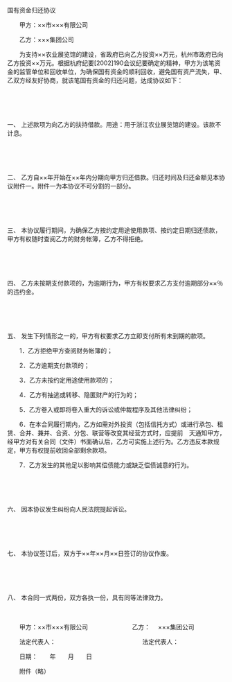



国有资金归还协议



 

　　甲方：××市×××有限公司

　　乙方：×××集团公司　　

　　为支持××农业展览馆的建设，省政府已向乙方投资××万元，杭州市政府已向乙方投资××万元。根据杭府纪要[2002]190会议纪要确定的精神，甲方为该笔资金的监管单位和回收单位，为确保国有资金的顺利回收，避免国有资产流失，甲、乙双方经友好协商，就该笔国有资金的归还问题，达成协议如下：

　　

　　

一、
上述款项为向乙方的扶持借款。用途：用于浙江农业展览馆的建设。该款不计息。

　　

　　

二、
乙方自××年开始在××年内分期向甲方归还借款。归还时间及归还金额见本协议附件一。附件一为本协议不可分割的一部分。

　　

　　

三、
本协议履行期间，为确保乙方按约定用途使用款项、按约定日期归还债款，甲方有权随时查阅乙方的财务帐簿，乙方不得拒绝。

　　

　　

四、
乙方未按期支付款项的，为逾期行为，甲方有权要求乙方支付逾期部分××％的违约金。

　　

　　

五、
发生下列情形之一的，甲方有权要求乙方立即支付所有未到期的款项。

　　1．乙方拒绝甲方查阅财务帐簿的；

　　2．乙方逾期支付款项的；

　　3．乙方未按约定用途使用款项的；

　　4．乙方有抽逃或转移、隐匿财产的行为的；

　　5．乙方卷入或即将卷入重大的诉讼或仲裁程序及其他法律纠纷；

　　6．在本合同履行期内，乙方如需对外投资（包括信托方式）或进行承包、租赁、合并、兼并、合资、分包、联营等改变其经营方式时，应提前　天通知甲方，经甲方对有关合同（文件）书面确认后，乙方可实施上述行为。乙方违反本款规定，甲方有权提前收回全部剩余款项。

　　7．乙方发生的其他足以影响其偿债能力或缺乏偿债诚意的行为。

　　

　　

六、
因本协议发生纠纷向人民法院提起诉讼。

　　

　　

七、
本协议签订后，双方于××年××月××日签订的协议作废。

　　

　　

八、
本合同一式两份，双方各执一份，具有同等法律效力。　　

　　

　　甲方：××市×××有限公司　　　　　　　 乙方：　 ×××集团公司

　　法定代表人：　　　　　　　　　　　　　　 法定代表人：　　　　　　　　　　　　　　　　　　　　 　　

　　日期：　　年　　月　　日

　　附件（略）

　　